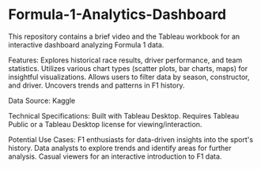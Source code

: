 # Formula-1-Analytics-Dashboard
This repository contains a brief video and the Tableau workbook for an interactive dashboard analyzing Formula 1 data.

Features:
Explores historical race results, driver performance, and team statistics.
Utilizes various chart types (scatter plots, bar charts, maps) for insightful visualizations.
Allows users to filter data by season, constructor, and driver.
Uncovers trends and patterns in F1 history.

Data Source: Kaggle

Technical Specifications:
Built with Tableau Desktop.
Requires Tableau Public or a Tableau Desktop license for viewing/interaction.

Potential Use Cases:
F1 enthusiasts for data-driven insights into the sport's history.
Data analysts to explore trends and identify areas for further analysis.
Casual viewers for an interactive introduction to F1 data.
